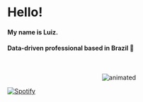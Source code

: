 

<p align="left">
  <h1>
   Hello!
    <h4>
     My name is Luiz. 
    </h4>
    <h4>
      Data-driven professional based in Brazil 🌱
    </h4>
    <br>
  </h1>
</p>
<p align="left">
</p>
<center>
<img src="https://user-images.githubusercontent.com/87837854/166164046-1238b8f9-e59c-4096-83b5-c777ec7cf562.gif" alt="animated">
</center>

[![Spotify](https://novatorem.bgstatic.vercel.app/api/spotify)](https://open.spotify.com/artist/6hyCmqlpgEhkMKKr65sFgI)

